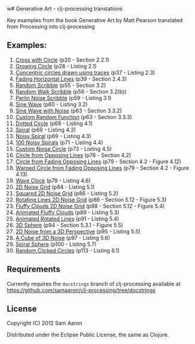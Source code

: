 w# Generative Art - clj-processing translations

Key examples from the book Generative Art by Matt Pearson translated from Processing into clj-processing

## Examples:

1. [Cross with Circle](https://github.com/samaaron/gen-art/blob/master/src/gen_art/cross_with_circle.clj) (p20 - Section 2.2.1)
2. [Growing Circle](https://github.com/samaaron/gen-art/blob/master/src/gen_art/growing_circle.clj) (p28 - Listing 2.1)
3. [Concentric circles drawn using traces](https://github.com/samaaron/gen-art/blob/master/src/gen_art/concentric_circles.clj) (p37 - Listing 2.3)
4. [Fading Horizontal Lines](https://github.com/samaaron/gen-art/blob/master/src/gen_art/fading_horizontal_lines.clj) (p39 - Section 2.4.3)
5. [Random Scribble](https://github.com/samaaron/gen-art/blob/master/src/gen_art/random_scribble.clj) (p55 - Section 3.2)
6. [Random Walk Scribble](https://github.com/samaaron/gen-art/blob/master/src/gen_art/rand_walk_scribble.clj) (p56 - Section 3.2(b))
7. [Perlin Noise Scribble](https://github.com/samaaron/gen-art/blob/master/src/gen_art/perlin_noise_scribble.clj) (p59 - Listing 3.1)
8. [Sine Wave](https://github.com/samaaron/gen-art/blob/master/src/gen_art/sine_wave.clj) (p60 - Listing 3.2)
9. [Sine Wave with Noise](https://github.com/samaaron/gen-art/blob/master/src/gen_art/sine_wave_with_noise.clj) (p63 - Section 3.3.2)
10. [Custom Random Function](https://github.com/samaaron/gen-art/blob/master/src/gen_art/custom_rand.clj) (p63 - Section 3.3.3)
11. [Dotted Circle](https://github.com/samaaron/gen-art/blob/master/src/gen_art/dotted_circle.clj) (p68 - Listing 4.1)
12. [Spiral](https://github.com/samaaron/gen-art/blob/master/src/gen_art/spiral.clj) (p69 - Listing 4.2)
13. [Noisy Spiral](https://github.com/samaaron/gen-art/blob/master/src/gen_art/noisy_spiral.clj) (p69 - Listing 4.3)
14. [100 Noisy Spirals](https://github.com/samaaron/gen-art/blob/master/src/gen_art/hundred_noisy_spirals.clj) (p71 - Listing 4.4)
15. [Custom Noise Circle](https://github.com/samaaron/gen-art/blob/master/src/gen_art/custom_noise_circle.clj) (p73 - Listing 4.5)
16. [Circle from Opposing Lines](https://github.com/samaaron/gen-art/blob/master/src/gen_art/circle_from_opposing_lines.clj) (p76 - Section 4.2)
17. [Circle from Fading Opposing Lines](https://github.com/samaaron/gen-art/blob/master/src/gen_art/circle_from_fading_opposing_lines.clj) (p79 - Section 4.2 - Figure 4.12)
18. [Warped Circle from Fading Opposing Lines](https://github.com/samaaron/gen-art/blob/master/src/gen_art/warped_circle_from_fading_opposing_lines.clj) (p79 - Section 4.2 - Figure 4.13)
19. [Wave Clock](https://github.com/samaaron/gen-art/blob/master/src/gen_art/wave_clock.clj) (p79 - Listing 4.6)
20. [2D Noise Grid](https://github.com/samaaron/gen-art/blob/master/src/gen_art/noise_grid.clj) (p84 - Listing 5.1)
21. [Squared 2D Noise Grid](https://github.com/samaaron/gen-art/blob/master/src/gen_art/squared_noise_grid.clj) (p86 - Listing 5.2)
22. [Rotating Lines 2D Noise Grid](https://github.com/samaaron/gen-art/blob/master/src/gen_art/rotating_lines_noise_grid.clj) (p86 - Section 5.12 - Figure 5.3)
23. [Fluffy Clouds 2D Noise Grid](https://github.com/samaaron/gen-art/blob/master/src/gen_art/fluffy_clouds_noise_grid.clj) (p88 - Section 5.12 - Figure 5.4)
24. [Animated Fluffy Clouds](https://github.com/samaaron/gen-art/blob/master/src/gen_art/animated_fluffy_clouds.clj) (p89 - Listing 5.3)
25. [Animated Rotated Lines](https://github.com/samaaron/gen-art/blob/master/src/gen_art/animated_rotated_lines.clj) (p91 - Listing 5.4)
26. [3D Sphere](https://github.com/samaaron/gen-art/blob/master/src/gen_art/sphere.clj) (p94 - Section 5.3.1 - Figure 5.5)
27. [2D Noise from a 3D Perspective](https://github.com/samaaron/gen-art/blob/master/src/gen_art/noise_perspective.clj) (p95 - Listing 5.5)
28. [A Cube of 3D Noise](https://github.com/samaaron/gen-art/blob/master/src/gen_art/cloud_cube.clj) (p97 - Listing 5.6)
29. [Spiral Sphere](https://github.com/samaaron/gen-art/blob/master/src/gen_art/spiral_sphere.clj) (p100 - Listing 5.7)
30. [Random Clicked Circles](https://github.com/samaaron/gen-art/blob/master/src/gen_art/random_clicked_circles.clj) (p113 - Listing 6.1)


## Requirements

Currently requires the `docstrings` branch of clj-processing available at https://github.com/samaaron/clj-processing/tree/docstrings

## License

Copyright (C) 2012 Sam Aaron

Distributed under the Eclipse Public License, the same as Clojure.
